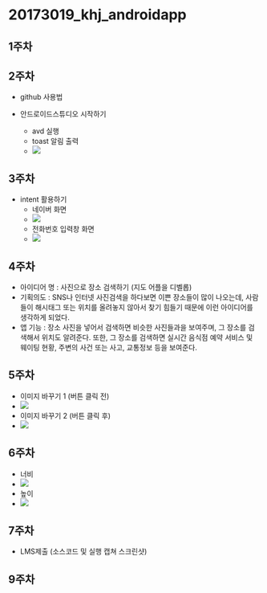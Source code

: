 # 20173019_khj_androidapp

## 1주차

## 2주차

  - github 사용법
  
  - 안드로이드스튜디오 시작하기
      - avd 실행
      - toast 알림 출력
      - <img width="" height="" src="/png/2주차과제.png"></img>
## 3주차
   - intent 활용하기
      - 네이버 화면
      - <img width="" height="" src="/png/3주차과제_2.png"></img>
      - 전화번호 입력창 화면
      - <img width="" height="" src="/png/3주차과제_1.png"></img>
## 4주차
  - 아이디어 명 : 사진으로 장소 검색하기 (지도 어플을 디벨롭)
  - 기획의도 : SNS나 인터넷 사진검색을 하다보면 이쁜 장소들이 많이 나오는데, 사람들이 해시태그 또는 위치를 올려놓지 않아서 찾기 힘들기 때문에 이런 아이디어를 생각하게 되었다.
  - 앱 기능 : 장소 사진을 넣어서 검색하면 비슷한 사진들과을 보여주며, 그 장소를 검색해서 위치도 알려준다. 또한, 그 장소를 검색하면 실시간 음식점 예약 서비스 및 웨이팅 현황, 주변의 사건 또는 사고, 교통정보 등을 보여준다.
## 5주차
  - 이미지 바꾸기 1 (버튼 클릭 전)
  - <img width="" height="" src="/png/5주차과제_1.png"></img>
  - 이미지 바꾸기 2 (버튼 클릭 후)
  - <img width="" height="" src="/png/5주차과제_2.png"></img>
## 6주차
- 너비
- <img width="" height="" src="/png/6주차과제_1.png"></img>
- 높이
- <img width="" height="" src="/png/6주차과제_2.png"></img>
## 7주차
- LMS제출 (소스코드 및 실행 캡쳐 스크린샷)
## 9주차
